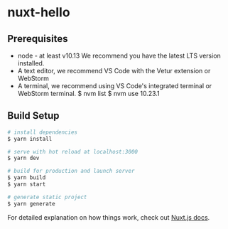 # nuxt-hello

## Prerequisites

- node - at least v10.13 We recommend you have the latest LTS version installed.
- A text editor, we recommend VS Code with the Vetur extension or WebStorm
- A terminal, we recommend using VS Code's integrated terminal or WebStorm terminal.
  $ nvm list
  $ nvm use 10.23.1

## Build Setup

```bash
# install dependencies
$ yarn install

# serve with hot reload at localhost:3000
$ yarn dev

# build for production and launch server
$ yarn build
$ yarn start

# generate static project
$ yarn generate
```

For detailed explanation on how things work, check out [Nuxt.js docs](https://nuxtjs.org).
